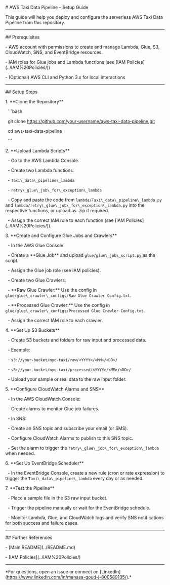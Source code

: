 \# AWS Taxi Data Pipeline – Setup Guide



This guide will help you deploy and configure the serverless AWS Taxi Data Pipeline from this repository.



---



\## Prerequisites



\- AWS account with permissions to create and manage Lambda, Glue, S3, CloudWatch, SNS, and EventBridge resources.

\- IAM roles for Glue jobs and Lambda functions (see \[IAM Policies](../IAM%20Policies/))

\- (Optional) AWS CLI and Python 3.x for local interactions



---



\## Setup Steps



1\. \*\*Clone the Repository\*\*



&nbsp;   ```bash

&nbsp;   git clone https://github.com/your-username/aws-taxi-data-pipeline.git

&nbsp;   cd aws-taxi-data-pipeline

&nbsp;   ```



2\. \*\*Upload Lambda Scripts\*\*



&nbsp;   - Go to the AWS Lambda Console.

&nbsp;   - Create two Lambda functions:

&nbsp;       - `Taxi\_data\_pipeline\_lambda`

&nbsp;       - `retry\_glue\_job\_for\_exception\_lambda`

&nbsp;   - Copy and paste the code from `lambda/Taxi\_data\_pipeline\_lambda.py` and `lambda/retry\_glue\_job\_for\_exception\_lambda.py` into the respective functions, or upload as .zip if required.

&nbsp;   - Assign the correct IAM role to each function (see \[IAM Policies](../IAM%20Policies/)).



3\. \*\*Create and Configure Glue Jobs and Crawlers\*\*



&nbsp;   - In the AWS Glue Console:

&nbsp;       - Create a \*\*Glue Job\*\* and upload `glue/glue\_job\_script.py` as the script.

&nbsp;       - Assign the Glue job role (see IAM policies).

&nbsp;   - Create two Glue Crawlers:

&nbsp;       - \*\*Raw Glue Crawler:\*\* Use the config in `glue/glue\_crawler\_configs/Raw Glue Crawler Config.txt`.

&nbsp;       - \*\*Processed Glue Crawler:\*\* Use the config in `glue/glue\_crawler\_configs/Processed Glue Crawler Config.txt`.

&nbsp;   - Assign the correct IAM role to each crawler.



4\. \*\*Set Up S3 Buckets\*\*



&nbsp;   - Create S3 buckets and folders for raw input and processed data.

&nbsp;       - Example:  

&nbsp;           - `s3://your-bucket/nyc-taxi/raw/<YYYY>/<MM>/<DD>/`

&nbsp;           - `s3://your-bucket/nyc-taxi/processed/<YYYY>/<MM>/<DD>/`

&nbsp;   - Upload your sample or real data to the raw input folder.



5\. \*\*Configure CloudWatch Alarms and SNS\*\*



&nbsp;   - In the AWS CloudWatch Console:

&nbsp;       - Create alarms to monitor Glue job failures.

&nbsp;   - In SNS:

&nbsp;       - Create an SNS topic and subscribe your email (or SMS).

&nbsp;       - Configure CloudWatch Alarms to publish to this SNS topic.

&nbsp;   - Set the alarm to trigger the `retry\_glue\_job\_for\_exception\_lambda` when needed.



6\. \*\*Set Up EventBridge Scheduler\*\*



&nbsp;   - In the EventBridge Console, create a new rule (cron or rate expression) to trigger the `Taxi\_data\_pipeline\_lambda` every day or as needed.



7\. \*\*Test the Pipeline\*\*



&nbsp;   - Place a sample file in the S3 raw input bucket.

&nbsp;   - Trigger the pipeline manually or wait for the EventBridge schedule.

&nbsp;   - Monitor Lambda, Glue, and CloudWatch logs and verify SNS notifications for both success and failure cases.



---



\## Further References



\- \[Main README](../README.md)

\- \[IAM Policies](../IAM%20Policies/)



---



\*For questions, open an issue or connect on \[LinkedIn](https://www.linkedin.com/in/manasa-goud-j-800589135/).\*



